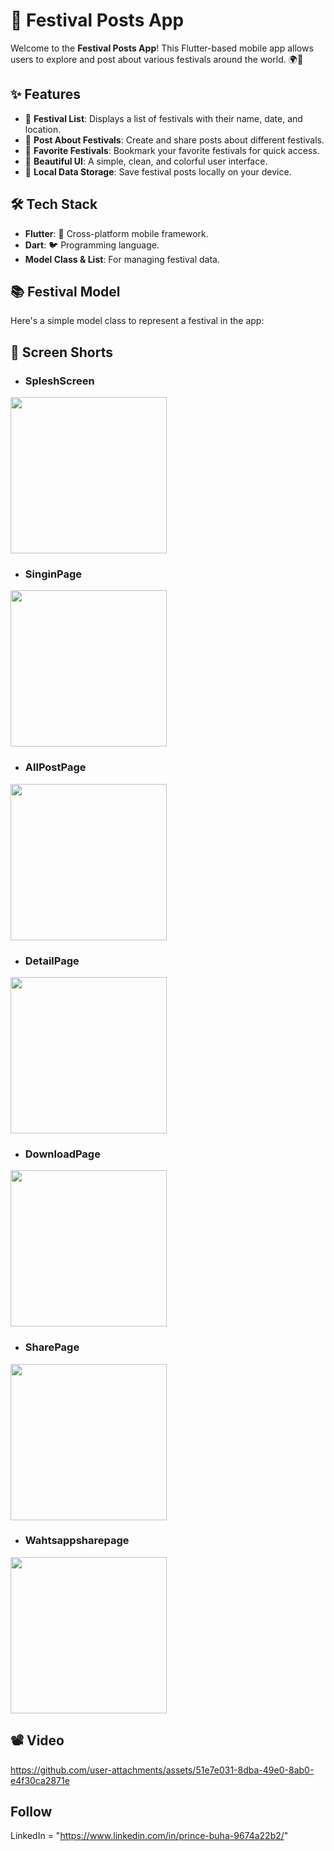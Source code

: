 # 🎉 Festival Posts App

Welcome to the **Festival Posts App**! This Flutter-based mobile app allows users to explore and post about various festivals around the world. 🌍🎊 

## ✨ Features

- 📜 **Festival List**: Displays a list of festivals with their name, date, and location.
- 💬 **Post About Festivals**: Create and share posts about different festivals.
- 🌟 **Favorite Festivals**: Bookmark your favorite festivals for quick access.
- 🎨 **Beautiful UI**: A simple, clean, and colorful user interface.
- 💾 **Local Data Storage**: Save festival posts locally on your device.



## 🛠️ Tech Stack

- **Flutter**: 💙 Cross-platform mobile framework.
- **Dart**: 🐦 Programming language.
- **Model Class & List**: For managing festival data.

## 📚 Festival Model

Here's a simple model class to represent a festival in the app:


## 📸 Screen Shorts 

- ### SpleshScreen
 <img src="https://github.com/user-attachments/assets/97238cfd-d180-41d3-9fa1-3e7217ac947f" width="250">

- ### SinginPage
 <img src="https://github.com/user-attachments/assets/97103450-9b1b-40fd-9d7f-a846b2ef4ff1" width="250">

 - ### AllPostPage

 <img src="https://github.com/user-attachments/assets/08755cfe-7ceb-425b-97ce-467e4603811e" width="250">

 - ### DetailPage
<img src="https://github.com/user-attachments/assets/ebe87437-e121-4095-8ce8-ca6dde5b307b" width="250">

 - ### DownloadPage
<img src="https://github.com/user-attachments/assets/d8e14d53-59d8-46da-90a3-347f0f92afa0" width="250">

 - ### SharePage
<img src="https://github.com/user-attachments/assets/dc938d41-8b1d-486f-8272-607a38f7fc81" width="250">

- ### Wahtsappsharepage
<img src="https://github.com/user-attachments/assets/b253cc14-c870-4a65-9764-6c107438278b" width="250">

 ## 📽️ Video 
https://github.com/user-attachments/assets/51e7e031-8dba-49e0-8ab0-e4f30ca2871e

 ## Follow
 LinkedIn  = "https://www.linkedin.com/in/prince-buha-9674a22b2/"


 




